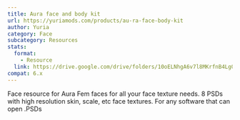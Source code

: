 ```yaml
---
title: Aura face and body kit
url: https://yuriamods.com/products/au-ra-face-body-kit
author: Yuria
category: Face
subcategory: Resources
stats:
  format:
    - Resource
  link: https://drive.google.com/drive/folders/10oELNhgA6v7l8MKrfnB4Lg0r8PXZh_H7?usp=sharing
compat: 6.x
---
```

Face resource for Aura Fem faces for all your face texture needs. 8 PSDs with high resolution skin, scale, etc face textures. For any software that can open .PSDs